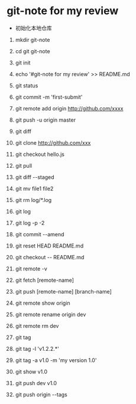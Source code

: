 # git-note for my review
- 初始化本地仓库
1. mkdir git-note
2. cd git git-note
3. git init
4. echo '#git-note for my review' >> README.md
5. git status
6. git commit -m 'first-submit'
7. git remote add origin http://github.com/xxxx
8. git push -u origin master

9. git diff
10. git clone http://github.com/xxx
11. git checkout hello.js
12. git pull

13. git diff --staged
14. git mv file1 file2
15. git rm log/\*.log
16. git log	
17. git log -p -2
18. git commit --amend
19. git reset HEAD README.md
20. git checkout -- README.md
21. git remote -v
22. git fetch [remote-name]
23. git push [remote-name] [branch-name]
24. git remote show origin
25. git remote rename origin dev
26. git remote rm dev
27. git tag
28. git tag -l 'v1.2.2.*'
29. git tag -a v1.0 -m 'my version 1.0'
30. git show v1.0
31. git push dev v1.0
32. git push origin --tags






